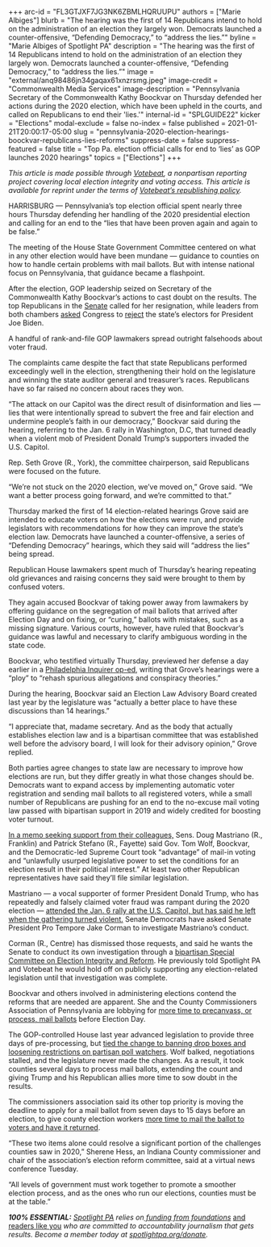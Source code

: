 +++
arc-id = "FL3GTJXF7JG3NK6ZBMLHQRUUPU"
authors = ["Marie Albiges"]
blurb = "The hearing was the first of 14 Republicans intend to hold on the administration of an election they largely won. Democrats launched a counter-offensive, “Defending Democracy,” to “address the lies.”"
byline = "Marie Albiges of Spotlight PA"
description = "The hearing was the first of 14 Republicans intend to hold on the administration of an election they largely won. Democrats launched a counter-offensive, “Defending Democracy,” to “address the lies.”"
image = "external/anq98486jn34gaqax61xnzrsmg.jpeg"
image-credit = "Commonwealth Media Services"
image-description = "Pennsylvania Secretary of the Commonwealth Kathy Boockvar on Thursday defended her actions during the 2020 election, which have been upheld in the courts, and called on Republicans to end their 'lies.'"
internal-id = "SPLGUIDE22"
kicker = "Elections"
modal-exclude = false
no-index = false
published = 2021-01-21T20:00:17-05:00
slug = "pennsylvania-2020-election-hearings-boockvar-republicans-lies-reforms"
suppress-date = false
suppress-featured = false
title = "Top Pa. election official calls for end to ‘lies’ as GOP launches 2020 hearings"
topics = ["Elections"]
+++

<i>This article is made possible through&nbsp;</i><a href="https://web.archive.org/20201019151248/http://votebeat.org/"><i>Votebeat</i></a><i>, a nonpartisan reporting project covering local election integrity and voting access. This article is available for reprint under the terms of&nbsp;</i><a href="https://web.archive.org/20210907141701/https://www.votebeat.org/pages/republishing"><i>Votebeat’s republishing policy</i></a><i>.</i>

HARRISBURG — Pennsylvania’s top election official spent nearly three hours Thursday defending her handling of the 2020 presidential election and calling for an end to the “lies that have been proven again and again to be false.”

The meeting of the House State Government Committee centered on what in any other election would have been mundane — guidance to counties on how to handle certain problems with mail ballots. But with intense national focus on Pennsylvania, that guidance became a flashpoint.

After the election, GOP leadership seized on Secretary of the Commonwealth Kathy Boockvar’s actions to cast doubt on the results. The top Republicans in the <a href="https://web.archive.org/web/20221129091504/https://www.senatorcorman.com/2020/11/03/senate-republican-leaders-call-for-pa-secretary-of-state-to-resign-immediately/">Senate</a> called for her resignation, while leaders from both chambers <a href="https://www.spotlightpa.org/news/2021/01/pennsylvania-senate-electoral-college-objection-donald-trump-joe-biden-2020-election/">asked</a> Congress to <a href="https://www.spotlightpa.org/news/2020/12/pennsylvania-electors-republican-reject-congress-bryan-cutler/">reject</a> the state’s electors for President Joe Biden.

A handful of rank-and-file GOP lawmakers spread outright falsehoods about voter fraud.

The complaints came despite the fact that state Republicans performed exceedingly well in the election, strengthening their hold on the legislature and winning the state auditor general and treasurer’s races. Republicans have so far raised no concern about races they won.

“The attack on our Capitol was the direct result of disinformation and lies — lies that were intentionally spread to subvert the free and fair election and undermine people’s faith in our democracy,” Boockvar said during the hearing, referring to the Jan. 6 rally in Washington, D.C, that turned deadly when a violent mob of President Donald Trump’s supporters invaded the U.S. Capitol.

<script src="https://www.spotlightpa.org/embed.js" async></script><div data-spl-embed-version="1" data-spl-src="https://www.spotlightpa.org/embeds/donate/?teaser_text=Spotlight%20PA%20provides%20essential%2C%20public-service%20journalism%20that%20cuts%20through%20misinformation%20and%20politics%20to%20get%20to%20the%20truth.%20But%20we%20need%20your%20help%20to%20do%20it.&cta_text=YES%2C%20I%20WILL%20CONTRIBUTE"></div>

Rep. Seth Grove (R., York), the committee chairperson, said Republicans were focused on the future.

“We’re not stuck on the 2020 election, we’ve moved on,” Grove said. “We want a better process going forward, and we’re committed to that.”

Thursday marked the first of 14 election-related hearings Grove said are intended to educate voters on how the elections were run, and provide legislators with recommendations for how they can improve the state’s election law. Democrats have launched a counter-offensive, a series of “Defending Democracy” hearings, which they said will “address the lies” being spread.

Republican House lawmakers spent much of Thursday’s hearing repeating old grievances and raising concerns they said were brought to them by confused voters.

They again accused Boockvar of taking power away from lawmakers by offering guidance on the segregation of mail ballots that arrived after Election Day and on fixing, or “curing,” ballots with mistakes, such as a missing signature. Various courts, however, have ruled that Boockvar’s guidance was lawful and necessary to clarify ambiguous wording in the state code.

Boockvar, who testified virtually Thursday, previewed her defense a day earlier in a <a href="https://web.archive.org/20210120153944/https://www.inquirer.com/opinion/commentary/pennsylvania-harrisburg-republicans-election-fraud-votes-20210120.html">Philadelphia Inquirer op-ed</a>, writing that Grove’s hearings were a “ploy” to “rehash spurious allegations and conspiracy theories.”

During the hearing, Boockvar said an Election Law Advisory Board created last year by the legislature was “actually a better place to have these discussions than 14 hearings.”

“I appreciate that, madame secretary. And as the body that actually establishes election law and is a bipartisan committee that was established well before the advisory board, I will look for their advisory opinion,” Grove replied.

<script src="https://www.spotlightpa.org/embed.js" async></script><div data-spl-embed-version="1" data-spl-src="https://www.spotlightpa.org/embeds/newsletter/"></div>

Both parties agree changes to state law are necessary to improve how elections are run, but they differ greatly in what those changes should be. Democrats want to expand access by implementing automatic voter registration and sending mail ballots to all registered voters, while a small number of Republicans are pushing for an end to the no-excuse mail voting law passed with bipartisan support in 2019 and widely credited for boosting voter turnout.

<a href="https://web.archive.org/20210121171730/https://www.legis.state.pa.us/cfdocs/legis/CSM/showMemoPublic.cfm?chamber=S&SPick=20210&cosponId=34277">In a memo seeking support from their colleagues,</a> Sens. Doug Mastriano (R., Franklin) and Patrick Stefano (R., Fayette) said Gov. Tom Wolf, Boockvar, and the Democratic-led Supreme Court took “advantage” of mail-in voting and “unlawfully usurped legislative power to set the conditions for an election result in their political interest.” At least two other Republican representatives have said they’ll file similar legislation.

Mastriano — a vocal supporter of former President Donald Trump, who has repeatedly and falsely claimed voter fraud was rampant during the 2020 election — <a href="https://www.spotlightpa.org/news/2021/01/doug-mastriano-trump-capitol-attack-resignation-investigation/">attended the Jan. 6 rally at the U.S. Capitol, but has said he left when the gathering turned violent.</a> Senate Democrats have asked Senate President Pro Tempore Jake Corman to investigate Mastriano’s conduct.

Corman (R., Centre) has dismissed those requests, and said he wants the Senate to conduct its own investigation through a <a href="https://web.archive.org/20210104141333/https://www.legis.state.pa.us/cfdocs/legis/CSM/showMemoPublic.cfm?chamber=S&SPick=20210&cosponId=33664">bipartisan Special Committee on Election Integrity and Reform</a>. He previously told Spotlight PA and Votebeat he would hold off on publicly supporting any election-related legislation until that investigation was complete.

Boockvar and others involved in administering elections contend the reforms that are needed are apparent. She and the County Commissioners Association of Pennsylvania are lobbying for <a href="https://www.spotlightpa.org/news/2021/01/pennsylvania-voting-reforms-mail-ballots-early-voting-election-officials-2021/">more time to precanvass, or process, mail ballots</a> before Election Day.

The GOP-controlled House last year advanced legislation to provide three days of pre-processing, but <a href="https://www.spotlightpa.org/news/2020/11/pennsylvania-election-2020-counting-results-delays-mail-ballots/">tied the change to banning drop boxes and loosening restrictions on partisan poll watchers</a>. Wolf balked, negotiations stalled, and the legislature never made the changes. As a result, it took counties several days to process mail ballots, extending the count and giving Trump and his Republican allies more time to sow doubt in the results.

The commissioners association said its other top priority is moving the deadline to apply for a mail ballot from seven days to 15 days before an election, to give county election workers <a href="https://www.spotlightpa.org/news/2020/12/pennsylvania-mail-ballot-request-deadline-change-2020-election/">more time to mail the ballot to voters and have it returned</a>.

“These two items alone could resolve a significant portion of the challenges counties saw in 2020,” Sherene Hess, an Indiana County commissioner and chair of the association’s election reform committee, said at a virtual news conference Tuesday.

“All levels of government must work together to promote a smoother election process, and as the ones who run our elections, counties must be at the table.”

<i><b>100% ESSENTIAL:</b></i><i> </i><a href="https://www.spotlightpa.org/"><i>Spotlight PA</i></a><i> relies on</i><a href="https://www.spotlightpa.org/support"><i> funding from foundations</i></a><i> </i><a href="https://www.spotlightpa.org/support">and readers like you</a><i> who are committed to accountability journalism that gets results. Become a member today at </i><a href="/donate?campaign=701Dn000000YgovIAC"><i>spotlightpa.org/donate</i></a><i>.</i>
